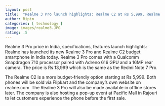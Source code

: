 ```yaml
---
layout: post
title:  "Realme 3 Pro launch highlights: Realme C2 at Rs 5,999, Realme 3 Pro starts at Rs 13,999"
author: Bipin
categories: [ technology ]
image: images/realme3.JPG
rating: .5
---
```

Realme 3 Pro price in India, specifications, features launch highlights: Realme has launched its new Realme 3 Pro and Realme C2 budget smartphone in India today. Realme 3 Pro comes with a Qualcomm Snapdragon 710 processor paired with Adreno 616 GPU and a 16MP rear camera. The price is Rs 13,999 which is the same as the Redmi Note 7 Pro.

The Realme C2 is a more budget-friendly option starting at Rs 5,999. Both phones will be sold via Flipkart and the company’s own website on realme.com. The Realme 3 Pro will also be made available in offline stores later. The company is also hosting a pop-up event at Pacific Mall in Rajouri to let customers experience the phone before the first sale.